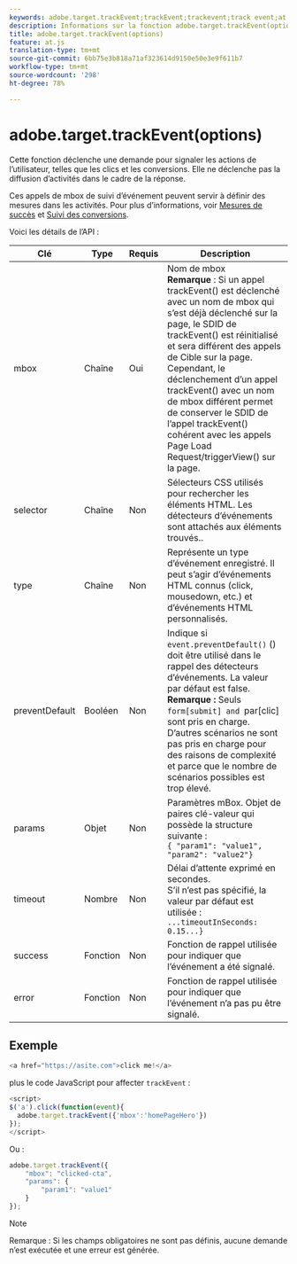```yaml
---
keywords: adobe.target.trackEvent;trackEvent;trackevent;track event;at.js;functions;function;preventDefault;preventdefault;prevent default
description: Informations sur la fonction adobe.target.trackEvent(options) pour la bibliothèque JavaScript at.js d’Adobe Target.
title: adobe.target.trackEvent(options)
feature: at.js
translation-type: tm+mt
source-git-commit: 6bb75e3b818a71af323614d9150e50e3e9f611b7
workflow-type: tm+mt
source-wordcount: '298'
ht-degree: 78%

---
```



# adobe.target.trackEvent(options)

Cette fonction déclenche une demande pour signaler les actions de l’utilisateur, telles que les clics et les conversions. Elle ne déclenche pas la diffusion d’activités dans le cadre de la réponse.

Ces appels de mbox de suivi d’événement peuvent servir à définir des mesures dans les activités. Pour plus d’informations, voir [Mesures de succès](/help/c-activities/r-success-metrics/success-metrics.md#reference_D011575C85DA48E989A244593D9B9924) et [Suivi des conversions](/help/c-implementing-target/c-implementing-target-for-client-side-web/how-to-deployatjs/implementing-target-without-a-tag-manager.md#task_E85D2F64FEB84201A594F2288FABF053).

Voici les détails de l’API :

| Clé | Type | Requis | Description |
|--- |--- |--- |--- |
| mbox | Chaîne | Oui | Nom de mbox <br>**Remarque** : Si un appel trackEvent() est déclenché avec un nom de mbox qui s’est déjà déclenché sur la page, le SDID de trackEvent() est réinitialisé et sera différent des appels de Cible sur la page. Cependant, le déclenchement d’un appel trackEvent() avec un nom de mbox différent permet de conserver le SDID de l’appel trackEvent() cohérent avec les appels Page Load Request/triggerView() sur la page. |
| selector | Chaîne | Non | Sélecteurs CSS utilisés pour rechercher les éléments HTML. Les détecteurs d’événements sont attachés aux éléments trouvés.. |
| type | Chaîne | Non | Représente un type d’événement enregistré. Il peut s’agir d’événements HTML connus (click, mousedown, etc.) et d’événements HTML personnalisés. |
| preventDefault | Booléen | Non | Indique si `event.preventDefault()` () doit être utilisé dans le rappel des détecteurs d’événements. La valeur par défaut est false.<br>**Remarque :** Seuls `form[submit] and `par[clic] sont pris en charge. D’autres scénarios ne sont pas pris en charge pour des raisons de complexité et parce que le nombre de scénarios possibles est trop élevé. |
| params | Objet | Non | Paramètres mBox. Objet de paires clé-valeur qui possède la structure suivante :<br>`{ "param1": "value1", "param2": "value2"}` |
| timeout | Nombre | Non | Délai d’attente exprimé en secondes.<br>S’il n’est pas spécifié, la valeur par défaut est utilisée :<br>`...timeoutInSeconds: 0.15...}` |
| success | Fonction | Non | Fonction de rappel utilisée pour indiquer que l’événement a été signalé. |
| error | Fonction | Non | Fonction de rappel utilisée pour indiquer que l’événement n’a pas pu être signalé. |

## Exemple

```javascript
<a href="https://asite.com">click me!</a> 
```

plus le code JavaScript pour affecter `trackEvent` :

```javascript
<script> 
$('a').click(function(event){ 
  adobe.target.trackEvent({'mbox':'homePageHero'}) 
}); 
</script> 
```

Ou :

```javascript
adobe.target.trackEvent({ 
    "mbox": "clicked-cta", 
    "params": { 
        "param1": "value1" 
    } 
});
```

>[!NOTE]
>
>Remarque : Si les champs obligatoires ne sont pas définis, aucune demande n’est exécutée et une erreur est générée.